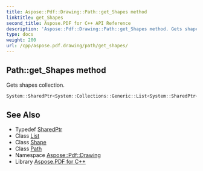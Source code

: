 ```yaml
---
title: Aspose::Pdf::Drawing::Path::get_Shapes method
linktitle: get_Shapes
second_title: Aspose.PDF for C++ API Reference
description: 'Aspose::Pdf::Drawing::Path::get_Shapes method. Gets shapes collection in C++.'
type: docs
weight: 200
url: /cpp/aspose.pdf.drawing/path/get_shapes/
---
```

## Path::get_Shapes method


Gets shapes collection.

```cpp
System::SharedPtr<System::Collections::Generic::List<System::SharedPtr<Shape>>> Aspose::Pdf::Drawing::Path::get_Shapes() const
```

## See Also

* Typedef [SharedPtr](../../../system/sharedptr/)
* Class [List](../../../system.collections.generic/list/)
* Class [Shape](../../shape/)
* Class [Path](../)
* Namespace [Aspose::Pdf::Drawing](../../)
* Library [Aspose.PDF for C++](../../../)
